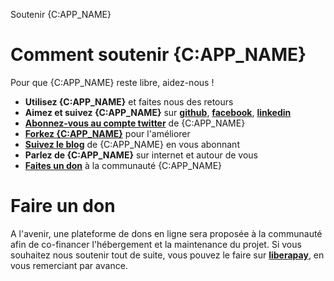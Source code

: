 Soutenir {C:APP_NAME}

# Comment soutenir {C:APP_NAME}

Pour que {C:APP_NAME} reste libre, aidez-nous !

* **Utilisez {C:APP_NAME}** et faites nous des retours
* **Aimez et suivez {C:APP_NAME}** sur **[github](https://github.com/simplemanager/simplemanager|blank)**, **[facebook](https://www.facebook.com/simplemanager.fr/)**, **[linkedin](https://fr.linkedin.com/company/simplemanager-fr|blank)**
* **[Abonnez-vous au compte twitter](https://twitter.com/simplemanagerfr|blank)** de {C:APP_NAME}
* **[Forkez {C:APP_NAME}](https://github.com/simplemanager/simplemanager|blank)** pour l'améliorer
* **[Suivez le blog](https://blog.simplemanager.org/|blank)** de {C:APP_NAME} en vous abonnant
* **Parlez de {C:APP_NAME}** sur internet et autour de vous
* **[Faites un don](https://liberapay.com/simplemanager|blank)** à la communauté {C:APP_NAME}

# Faire un don

A l'avenir, une plateforme de dons en ligne sera proposée à la communauté afin
de co-financer l'hébergement et la maintenance du projet. Si vous souhaitez
nous soutenir tout de suite, vous pouvez le faire sur **[liberapay](https://liberapay.com/simplemanager|blank)**, 
en vous remerciant par avance.
